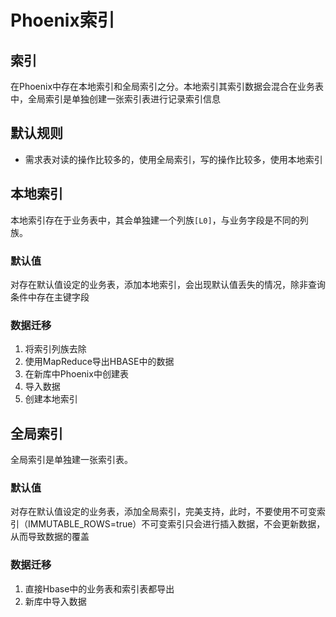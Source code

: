 # Phoenix索引

## 索引

在Phoenix中存在本地索引和全局索引之分。本地索引其索引数据会混合在业务表中，全局索引是单独创建一张索引表进行记录索引信息

## 默认规则

- 需求表对读的操作比较多的，使用全局索引，写的操作比较多，使用本地索引

## 本地索引

本地索引存在于业务表中，其会单独建一个列族`[L0]`，与业务字段是不同的列族。

### 默认值

对存在默认值设定的业务表，添加本地索引，会出现默认值丢失的情况，除非查询条件中存在主键字段

### 数据迁移

1. 将索引列族去除
2. 使用MapReduce导出HBASE中的数据
3. 在新库中Phoenix中创建表
4. 导入数据
5. 创建本地索引

## 全局索引

全局索引是单独建一张索引表。

### 默认值

对存在默认值设定的业务表，添加全局索引，完美支持，此时，不要使用不可变索引（IMMUTABLE_ROWS=true）不可变索引只会进行插入数据，不会更新数据，从而导致数据的覆盖

### 数据迁移

1. 直接Hbase中的业务表和索引表都导出
2. 新库中导入数据

